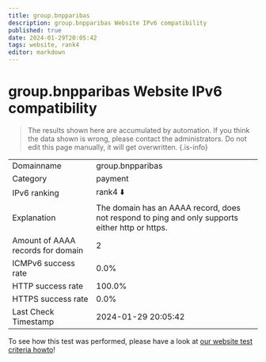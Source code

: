 ```yaml
---
title: group.bnpparibas
description: group.bnpparibas Website IPv6 compatibility
published: true
date: 2024-01-29T20:05:42
tags: website, rank4
editor: markdown
---
```


# group.bnpparibas Website IPv6 compatibility

> The results shown here are accumulated by automation. If you think the data shown is wrong, please contact the administrators. 
> Do not edit this page manually, it will get overwritten.
{.is-info}


|   |   |
| - | - |
| Domainname | group.bnpparibas
| Category | payment |
| IPv6 ranking | rank4 :arrow_down: |
| Explanation | The domain has an AAAA record, does not respond to ping and only supports either http or https. |
| Amount of AAAA records for domain | 2 |
| ICMPv6 success rate | 0.0%|
| HTTP success rate | 100.0% |
| HTTPS success rate | 0.0% |
| Last Check Timestamp | 2024-01-29 20:05:42 |

To see how this test was performed, please have a look at [our website test criteria howto](/howto/testcriteria/website)!

